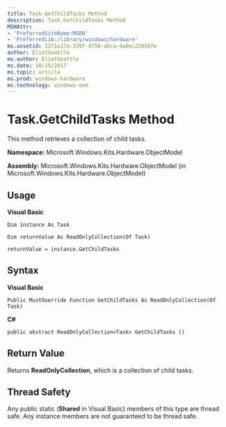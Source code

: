 ```yaml
---
title: Task.GetChildTasks Method
description: Task.GetChildTasks Method
MSHAttr:
- 'PreferredSiteName:MSDN'
- 'PreferredLib:/library/windows/hardware'
ms.assetid: 2371a17a-339f-4750-a6ca-4a8ec228597e
author: EliotSeattle
ms.author: EliotSeattle
ms.date: 10/15/2017
ms.topic: article
ms.prod: windows-hardware
ms.technology: windows-oem
---
```


# Task.GetChildTasks Method


This method retrieves a collection of child tasks.

**Namespace:** Microsoft.Windows.Kits.Hardware.ObjectModel

**Assembly:** Microsoft.Windows.Kits.Hardware.ObjectModel (in Microsoft.Windows.Kits.Hardware.ObjectModel)

## <span id="Usage"></span><span id="usage"></span><span id="USAGE"></span>Usage


**Visual Basic**

`Dim instance As Task`

`Dim returnValue As ReadOnlyCollection(Of Task)`

`returnValue = instance.GetChildTasks`

## <span id="Syntax"></span><span id="syntax"></span><span id="SYNTAX"></span>Syntax


**Visual Basic**

`Public MustOverride Function GetChildTasks As ReadOnlyCollection(Of Task)`

**C#**

`public abstract ReadOnlyCollection<Task> GetChildTasks ()`

## <span id="Return_Value"></span><span id="return_value"></span><span id="RETURN_VALUE"></span>Return Value


Returns **ReadOnlyCollection**, which is a collection of child tasks.

## <span id="Thread_Safety"></span><span id="thread_safety"></span><span id="THREAD_SAFETY"></span>Thread Safety


Any public static (**Shared** in Visual Basic) members of this type are thread safe. Any instance members are not guaranteed to be thread safe.

 

 







